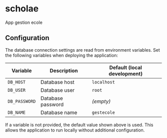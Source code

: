 # scholae
App gestion ecole

## Configuration

The database connection settings are read from environment variables. Set the
following variables when deploying the application:

| Variable    | Description                | Default (local development) |
|-------------|----------------------------|-----------------------------|
| `DB_HOST`   | Database host              | `localhost`                 |
| `DB_USER`   | Database user              | `root`                      |
| `DB_PASSWORD` | Database password        | *(empty)*                   |
| `DB_NAME`   | Database name              | `gestecole`                 |

If a variable is not provided, the default value shown above is used. This
allows the application to run locally without additional configuration.
